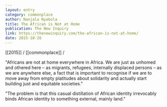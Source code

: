 ```yaml
---
layout: entry
category: commonplace
author: Nanjala Nyabola
title: The African is Not at Home
publication: The New Inquiry
link: https://thenewinquiry.com/the-african-is-not-at-home/
date: 2015-10-26
---
```


[[2015]] / [[commonplace]] / 

"Africans are not at home everywhere in Africa. We are just as unhomed and othered here – as migrants, refugees, internally displaced persons – as we are anywhere else, a fact that is important to recognise if we are to move away from empty platitudes about solidarity and actually start building just and equitable societies."

"The problem is that this casual distillation of African identity irrevocably binds African identity to something external, mainly land."
